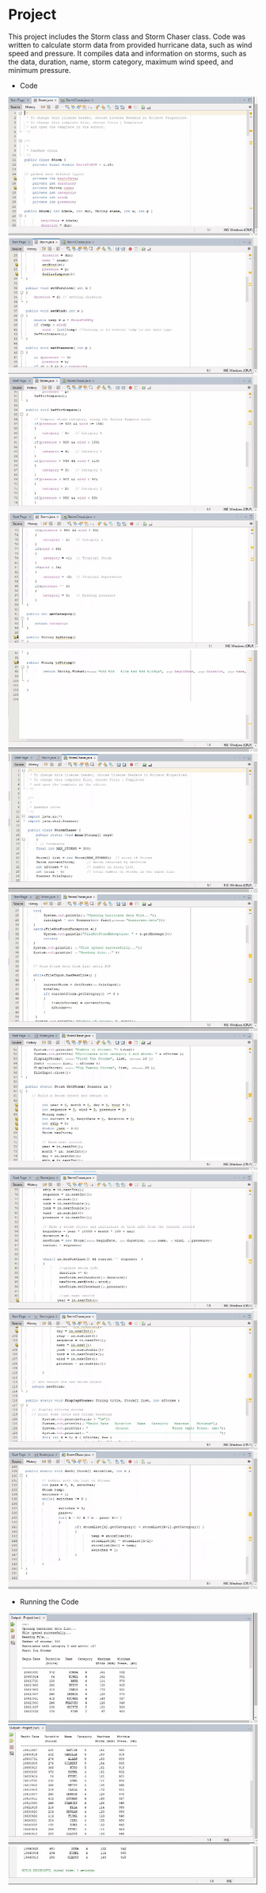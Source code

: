# Project

This project includes the Storm class and Storm Chaser class. Code was written to calculate storm data from provided hurricane data, such as wind speed and pressure. It compiles data and information on storms, such as the data, duration, name, storm category, maximum wind speed, and minimum pressure.

* Code

![Image1](Images/storm1.JPG)
![Image2](Images/storm2.JPG)
![Image3](Images/storm3.JPG)
![Image4](Images/storm4.JPG)
![Image5](Images/storm5.JPG)
![Image6](Images/chase1.JPG)
![Image7](Images/chase2.JPG)
![Image8](Images/chase3.JPG)
![Image9](Images/chase4.JPG)
![Image10](Images/chase5.JPG)
![Image11](Images/chase6.JPG)

* Running the Code

![Image1](Images/projectrun1.JPG)
![Image2](Images/projectrun2.JPG)
![Image3](Images/projectrun3.JPG)

